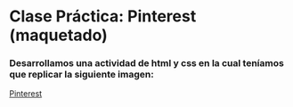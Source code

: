 # Clase Práctica: Pinterest (maquetado)

### Desarrollamos una actividad de html y css en la cual teníamos que replicar la siguiente imagen: 

[Pinterest](https://laboratoria.github.io/pinterestify/)